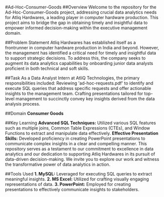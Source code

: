 #Ad-Hoc-Consumer-Goods
##Overview
Welcome to the repository for the Ad-Hoc-Consumer-Goods project, addressing crucial data analytics needs for Atliq Hardwares, a leading player in computer hardware production. This project aims to bridge the gap in obtaining timely and insightful data to empower informed decision-making within the executive management domain.

##Problem Statement
Atliq Hardwares has established itself as a frontrunner in computer hardware production in India and beyond. However, the management has identified a critical need for timely and insightful data to support strategic decisions. To address this, the company seeks to augment its data analytics capabilities by onboarding junior data analysts proficient in both technical and soft skills.

##Task
As a Data Analyst Intern at AtliQ Technologies, the primary responsibilities included:
Reviewing 'ad-hoc-requests.pdf' to identify and execute SQL queries that address specific requests and offer actionable insights to the management team.
Crafting presentations tailored for top-level management to succinctly convey key insights derived from the data analysis process.

##Domain
**Consumer Goods**

##Key Learning
**Advanced SQL Techniques:** Utilized various SQL features such as multiple joins, Common Table Expressions (CTEs), and Window Functions to extract and manipulate data effectively.
**Effective Presentation Skills:** Developed proficiency in creating PowerPoint presentations to communicate complex insights in a clear and compelling manner.
This repository serves as a testament to our commitment to excellence in data analytics and our dedication to supporting Atliq Hardwares in its pursuit of data-driven decision-making. We invite you to explore our work and witness the transformative power of data analytics in action.


##Tools Used
**1. MySQL:** Leveraged for executing SQL queries to extract meaningful insights.
**2. MS Excel:** Utilized for crafting visually engaging representations of data.
**3. PowerPoint:** Employed for creating presentations to effectively communicate insights to stakeholders.
